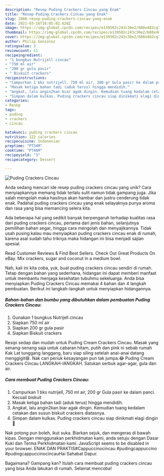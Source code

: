 ```yaml
---
description: "Resep Puding Crackers Cincau yang Enak"
title: "Resep Puding Crackers Cincau yang Enak"
slug: 1880-resep-puding-crackers-cincau-yang-enak
date: 2021-03-16T16:05:02.620Z
image: https://img-global.cpcdn.com/recipes/e139502c243c30e2/680x482cq70/puding-crackers-cincau-foto-resep-utama.jpg
thumbnail: https://img-global.cpcdn.com/recipes/e139502c243c30e2/680x482cq70/puding-crackers-cincau-foto-resep-utama.jpg
cover: https://img-global.cpcdn.com/recipes/e139502c243c30e2/680x482cq70/puding-crackers-cincau-foto-resep-utama.jpg
author: Philip Gonzalez
ratingvalue: 3
reviewcount: 11
recipeingredient:
- "1 bungkus Nutrijell cincau"
- "750 ml air"
- "200 gr gula pasir"
- " Biskuit crackers"
recipeinstructions:
- "Campurkan 1 bks nutrijell, 750 ml air, 200 gr Gula pasir ke dalam panci. Kecuali biskuit"
- "Masak ketiga bahan tadi (aduk terus) hingga mendidih."
- "Angkat, lalu angin2kan biar agak dingin. Kemudian tuang kedalam cetakan dan susun biskuit crackers diatasnya."
- "Simpan dalam kulkas. Puding crackers cincau siap dinikmati elagi dingin🤗"
categories:
- Resep
tags:
- puding
- crackers
- cincau

katakunci: puding crackers cincau 
nutrition: 122 calories
recipecuisine: Indonesian
preptime: "PT34M"
cooktime: "PT46M"
recipeyield: "3"
recipecategory: Dessert

---
```



![Puding Crackers Cincau](https://img-global.cpcdn.com/recipes/e139502c243c30e2/680x482cq70/puding-crackers-cincau-foto-resep-utama.jpg)

Anda sedang mencari ide resep puding crackers cincau yang unik? Cara menyiapkannya memang tidak terlalu sulit namun tidak gampang juga. Jika salah mengolah maka hasilnya akan hambar dan justru cenderung tidak enak. Padahal puding crackers cincau yang enak selayaknya punya aroma dan rasa yang bisa memancing selera kita.

Ada beberapa hal yang sedikit banyak berpengaruh terhadap kualitas rasa dari puding crackers cincau, pertama dari jenis bahan, selanjutnya pemilihan bahan segar, hingga cara mengolah dan menyajikannya. Tidak usah pusing kalau mau menyiapkan puding crackers cincau enak di rumah, karena asal sudah tahu triknya maka hidangan ini bisa menjadi sajian spesial.

Read Customer Reviews &amp; Find Best Sellers. Check Out Great Products On eBay. Mix crackers, sugar and coconut in a medium bowl.


Nah, kali ini kita coba, yuk, buat puding crackers cincau sendiri di rumah. Tetap dengan bahan yang sederhana, hidangan ini dapat memberi manfaat untuk membantu menjaga kesehatan tubuhmu sekeluarga. Anda bisa menyiapkan Puding Crackers Cincau memakai 4 bahan dan 4 langkah pembuatan. Berikut ini langkah-langkah untuk menyiapkan hidangannya.

<!--inarticleads1-->

##### Bahan-bahan dan bumbu yang dibutuhkan dalam pembuatan Puding Crackers Cincau:

1. Gunakan 1 bungkus Nutrijell cincau
1. Siapkan 750 ml air
1. Siapkan 200 gr gula pasir
1. Siapkan  Biskuit crackers


Resipi sedap dan mudah untuk Puding Cream Crackers Cincau. Masak yang senang-senang saja untuk cabaran hitam, putih dan pink ni sebab rumah Kak Lat tunggang langgang, baru siap siling setelah anai-anai datang menggigit😅. Nak cari periuk kesayangan pun tak jumpa.😂 Puding Cream Crackers Cincau LANGKAH-lANGKAH. Satukan serbuk agar-agar, gula dan air. 

<!--inarticleads2-->

##### Cara membuat Puding Crackers Cincau:

1. Campurkan 1 bks nutrijell, 750 ml air, 200 gr Gula pasir ke dalam panci. Kecuali biskuit
1. Masak ketiga bahan tadi (aduk terus) hingga mendidih.
1. Angkat, lalu angin2kan biar agak dingin. Kemudian tuang kedalam cetakan dan susun biskuit crackers diatasnya.
1. Simpan dalam kulkas. Puding crackers cincau siap dinikmati elagi dingin🤗


Nak potong pun boleh, ikut suka. Biarkan sejuk, dan mengeras di bawah kipas. Dengan menggunakan perkhidmatan kami, anda setuju dengan Dasar Kuki dan Terma Perkhidmatan kami. JavaScript seems to be disabled in your browser. ENAK DAN PRAKTIS#Cappuccinocincau #pudingcappuccino #pudingcappuccinocincauHai Sahabat Dapur. 

Bagaimana? Gampang kan? Itulah cara membuat puding crackers cincau yang bisa Anda lakukan di rumah. Selamat mencoba!
